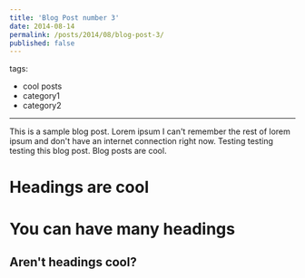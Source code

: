```yaml
---
title: 'Blog Post number 3'
date: 2014-08-14
permalink: /posts/2014/08/blog-post-3/
published: false
---
```

tags:
  - cool posts
  - category1
  - category2
---

This is a sample blog post. Lorem ipsum I can't remember the rest of lorem ipsum and don't have an internet connection right now. Testing testing testing this blog post. Blog posts are cool. 

Headings are cool
======

You can have many headings
======

Aren't headings cool?
------

